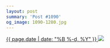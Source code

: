 ```yaml
---
layout: post
summary: 'Post #1090'
og_image: 1090-1280.jpg
---
```


<p>
 <time>
  <a href="/1090">
   {{ page.date | date: "%B %-d, %Y" }}
  </a>
 </time>
 <a href="/1090">
  <img sizes="(min-width: 700px) 50vw, calc(100vw - 2rem)" src="{{ site.assets_url }}/1090-640.jpg" srcset="{{ site.assets_url }}/1090-320.jpg 320w, {{ site.assets_url }}/1090-640.jpg 640w, {{ site.assets_url }}/1090-960.jpg 960w, {{ site.assets_url }}/1090-1280.jpg 1280w"/>
 </a>
</p>
